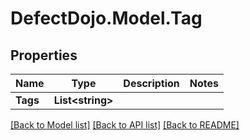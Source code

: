 # DefectDojo.Model.Tag
## Properties

Name | Type | Description | Notes
------------ | ------------- | ------------- | -------------
**Tags** | **List&lt;string&gt;** |  | 

[[Back to Model list]](../README.md#documentation-for-models) [[Back to API list]](../README.md#documentation-for-api-endpoints) [[Back to README]](../README.md)

